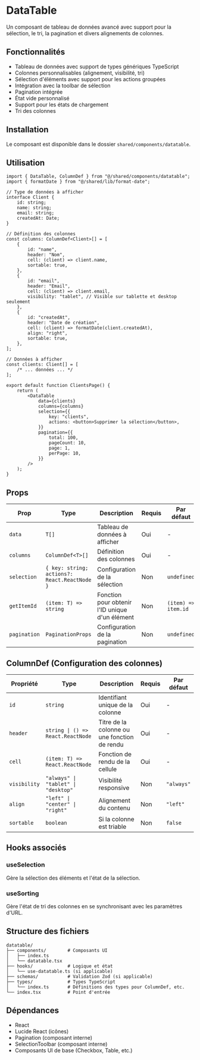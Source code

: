 # DataTable

Un composant de tableau de données avancé avec support pour la sélection, le tri, la pagination et divers alignements de colonnes.

## Fonctionnalités

- Tableau de données avec support de types génériques TypeScript
- Colonnes personnalisables (alignement, visibilité, tri)
- Sélection d'éléments avec support pour les actions groupées
- Intégration avec la toolbar de sélection
- Pagination intégrée
- État vide personnalisé
- Support pour les états de chargement
- Tri des colonnes

## Installation

Le composant est disponible dans le dossier `shared/components/datatable`.

## Utilisation

```tsx
import { DataTable, ColumnDef } from "@/shared/components/datatable";
import { formatDate } from "@/shared/lib/format-date";

// Type de données à afficher
interface Client {
	id: string;
	name: string;
	email: string;
	createdAt: Date;
}

// Définition des colonnes
const columns: ColumnDef<Client>[] = [
	{
		id: "name",
		header: "Nom",
		cell: (client) => client.name,
		sortable: true,
	},
	{
		id: "email",
		header: "Email",
		cell: (client) => client.email,
		visibility: "tablet", // Visible sur tablette et desktop seulement
	},
	{
		id: "createdAt",
		header: "Date de création",
		cell: (client) => formatDate(client.createdAt),
		align: "right",
		sortable: true,
	},
];

// Données à afficher
const clients: Client[] = [
	/* ... données ... */
];

export default function ClientsPage() {
	return (
		<DataTable
			data={clients}
			columns={columns}
			selection={{
				key: "clients",
				actions: <button>Supprimer la sélection</button>,
			}}
			pagination={{
				total: 100,
				pageCount: 10,
				page: 1,
				perPage: 10,
			}}
		/>
	);
}
```

## Props

| Prop         | Type                                         | Description                                    | Requis | Par défaut          |
| ------------ | -------------------------------------------- | ---------------------------------------------- | ------ | ------------------- |
| `data`       | `T[]`                                        | Tableau de données à afficher                  | Oui    | -                   |
| `columns`    | `ColumnDef<T>[]`                             | Définition des colonnes                        | Oui    | -                   |
| `selection`  | `{ key: string; actions?: React.ReactNode }` | Configuration de la sélection                  | Non    | `undefined`         |
| `getItemId`  | `(item: T) => string`                        | Fonction pour obtenir l'ID unique d'un élément | Non    | `(item) => item.id` |
| `pagination` | `PaginationProps`                            | Configuration de la pagination                 | Non    | `undefined`         |

## ColumnDef (Configuration des colonnes)

| Propriété    | Type                                | Description                                  | Requis | Par défaut |
| ------------ | ----------------------------------- | -------------------------------------------- | ------ | ---------- |
| `id`         | `string`                            | Identifiant unique de la colonne             | Oui    | -          |
| `header`     | `string \| () => React.ReactNode`   | Titre de la colonne ou une fonction de rendu | Oui    | -          |
| `cell`       | `(item: T) => React.ReactNode`      | Fonction de rendu de la cellule              | Oui    | -          |
| `visibility` | `"always" \| "tablet" \| "desktop"` | Visibilité responsive                        | Non    | `"always"` |
| `align`      | `"left" \| "center" \| "right"`     | Alignement du contenu                        | Non    | `"left"`   |
| `sortable`   | `boolean`                           | Si la colonne est triable                    | Non    | `false`    |

## Hooks associés

### useSelection

Gère la sélection des éléments et l'état de la sélection.

### useSorting

Gère l'état de tri des colonnes en se synchronisant avec les paramètres d'URL.

## Structure des fichiers

```
datatable/
├── components/        # Composants UI
│   ├── index.ts
│   └── datatable.tsx
├── hooks/             # Logique et état
│   └── use-datatable.ts (si applicable)
├── schemas/           # Validation Zod (si applicable)
├── types/             # Types TypeScript
│   └── index.ts       # Définitions des types pour ColumnDef, etc.
└── index.tsx          # Point d'entrée
```

## Dépendances

- React
- Lucide React (icônes)
- Pagination (composant interne)
- SelectionToolbar (composant interne)
- Composants UI de base (Checkbox, Table, etc.)
